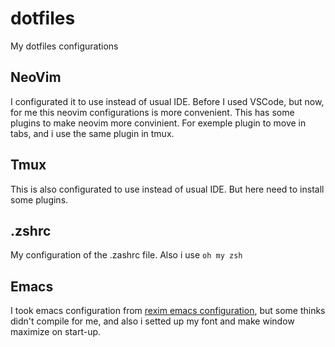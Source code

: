 # dotfiles
My dotfiles configurations

## NeoVim
I configurated it to use instead of usual IDE. Before I used VSCode, but now, for me this neovim configurations is more convenient.
This has some plugins to make neovim more convinient. For exemple plugin to move in tabs, and i use the same plugin in tmux.

## Tmux
This is also configurated to use instead of usual IDE. But here need to install some plugins.

## .zshrc
My configuration of the .zashrc file. Also i use ```oh my zsh```

## Emacs
I took emacs configuration from [rexim emacs configuration](https://github.com/rexim/dotfiles), but some thinks didn't compile for me, and also i setted up my font and make window maximize on start-up.
